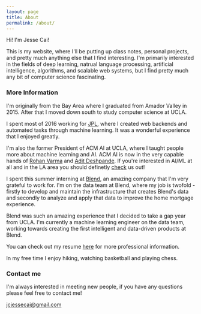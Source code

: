 ```yaml
---
layout: page
title: About
permalink: /about/
---
```


Hi! I'm Jesse Cai!

This is my website, where I'll be putting up class notes, personal projects, and pretty much anything else that I find interesting.
I'm primarily interested in the fields of deep learning, natrual language processing, artificial intelligence, algorithms, and scalable web systems, but I find pretty much any bit of computer science fascinating. 

### More Information

I'm originally from the Bay Area where I graduated from Amador Valley in 2015. After that I moved down south to study computer science at UCLA. 

I spent most of 2016 working for [JPL](https://www.jpl.nasa.gov/), where I created web backends and automated tasks through machine learning. It was a wonderful experience that I enjoyed greatly. 

I'm also the former President of ACM AI at UCLA, where I taught people more about machine learning and AI.
ACM AI is now in the very capable hands of [Rohan Varma](http://rohanvarma.me/) and [Adit Deshpande](https://adeshpande3.github.io/).
If you're interested in AI/ML at all and in the LA area you should definetly [check](https://www.facebook.com/groups/uclaacmai/) us out!

I spent this summer interning at [Blend](https://blend.com/), an amazing company that I'm very grateful to work for. I'm on the data team at Blend, where my job is twofold - firstly to develop and maintain the infrastructure that creates Blend's data and secondly to analyze and apply that data to improve the home mortgage experience.

Blend was such an amazing experience that I decided to take a gap year from UCLA. I'm currently a machine learning engineer on the data team, working towards creating the first intelligent and data-driven products at Blend.

You can check out my resume [here](/resources/Jesse_Cai_Resume.pdf) for more professional information.

In my free time I enjoy hiking, watching basketball and playing chess.

### Contact me
I'm always interested in meeting new people, if you have any questions please feel free to contact me!

[jcjessecai@gmail.com](mailto:jcjessecai@gmail.com)
